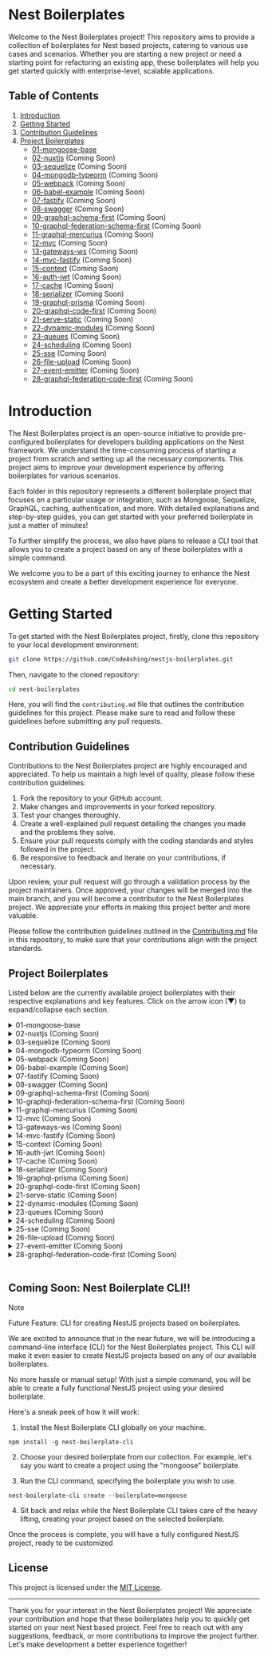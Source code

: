 # Nest Boilerplates

Welcome to the Nest Boilerplates project! This repository aims to provide a collection of boilerplates for Nest based projects, catering to various use cases and scenarios. Whether you are starting a new project or need a starting point for refactoring an existing app, these boilerplates will help you get started quickly with enterprise-level, scalable applications.

## Table of Contents
1. [Introduction](#introduction)
2. [Getting Started](#getting-started)
3. [Contribution Guidelines](#contribution-guidelines)
4. [Project Boilerplates](#project-boilerplates)
    - [01-mongoose-base](#01-mongoose-base)
    - [02-nuxtjs](#02-nuxtjs) (Coming Soon)
    - [03-sequelize](#03-sequelize) (Coming Soon)
    - [04-mongodb-typeorm](#04-mongodb-typeorm) (Coming Soon)
    - [05-webpack](#05-webpack) (Coming Soon)
    - [06-babel-example](#06-babel-example) (Coming Soon)
    - [07-fastify](#07-fastify) (Coming Soon)
    - [08-swagger](#08-swagger) (Coming Soon)
    - [09-graphql-schema-first](#09-graphql-schema-first) (Coming Soon)
    - [10-graphql-federation-schema-first](#10-graphql-federation-schema-first) (Coming Soon)
    - [11-graphql-mercurius](#11-graphql-mercurius) (Coming Soon)
    - [12-mvc](#12-mvc) (Coming Soon)
    - [13-gateways-ws](#13-gateways-ws) (Coming Soon)
    - [14-mvc-fastify](#14-mvc-fastify) (Coming Soon)
    - [15-context](#15-context) (Coming Soon)
    - [16-auth-jwt](#16-auth-jwt) (Coming Soon)
    - [17-cache](#17-cache) (Coming Soon)
    - [18-serializer](#18-serializer) (Coming Soon)
    - [19-graphql-prisma](#19-graphql-prisma) (Coming Soon)
    - [20-graphql-code-first](#20-graphql-code-first) (Coming Soon)
    - [21-serve-static](#21-serve-static) (Coming Soon)
    - [22-dynamic-modules](#22-dynamic-modules) (Coming Soon)
    - [23-queues](#23-queues) (Coming Soon)
    - [24-scheduling](#24-scheduling) (Coming Soon)
    - [25-sse](#25-sse) (Coming Soon)
    - [26-file-upload](#26-file-upload) (Coming Soon)
    - [27-event-emitter](#27-event-emitter) (Coming Soon)
    - [28-graphql-federation-code-first](#28-graphql-federation-code-first) (Coming Soon)



# Introduction

The Nest Boilerplates project is an open-source initiative to provide pre-configured boilerplates for developers building applications on the Nest framework. We understand the time-consuming process of starting a project from scratch and setting up all the necessary components. This project aims to improve your development experience by offering boilerplates for various scenarios. 

Each folder in this repository represents a different boilerplate project that focuses on a particular usage or integration, such as Mongoose, Sequelize, GraphQL, caching, authentication, and more. With detailed explanations and step-by-step guides, you can get started with your preferred boilerplate in just a matter of minutes!

To further simplify the process, we also have plans to release a CLI tool that allows you to create a project based on any of these boilerplates with a simple command.
 
We welcome you to be a part of this exciting journey to enhance the Nest ecosystem and create a better development experience for everyone. 

# Getting Started

To get started with the Nest Boilerplates project, firstly, clone this repository to your local development environment:

```bash
git clone https://github.com/CodeAshing/nestjs-boilerplates.git
```

Then, navigate to the cloned repository:

```bash
cd nest-boilerplates
```

Here, you will find the `contributing.md` file that outlines the contribution guidelines for this project. Please make sure to read and follow these guidelines before submitting any pull requests.

## Contribution Guidelines

Contributions to the Nest Boilerplates project are highly encouraged and appreciated. To help us maintain a high level of quality, please follow these contribution guidelines:

1. Fork the repository to your GitHub account.
2. Make changes and improvements in your forked repository.
3. Test your changes thoroughly.
4. Create a well-explained pull request detailing the changes you made and the problems they solve.
5. Ensure your pull requests comply with the coding standards and styles followed in the project.
6. Be responsive to feedback and iterate on your contributions, if necessary.

Upon review, your pull request will go through a validation process by the project maintainers. Once approved, your changes will be merged into the main branch, and you will become a contributor to the Nest Boilerplates project. We appreciate your efforts in making this project better and more valuable.

Please follow the contribution guidelines outlined in the [Contributing.md](contributing.md) file in this repository, to make sure that your contributions align with the project standards.

## Project Boilerplates

Listed below are the currently available project boilerplates with their respective explanations and key features. Click on the arrow icon (▼) to expand/collapse each section.

<details>
<summary>01-mongoose-base</summary>

- **Description**: Base setup for a Nest application using Mongoose as the ORM and MongoDB as the database.
- **Features**: Project structure, basic MongoDB and Mongoose configurations.
</details>

<details>
<summary>02-nuxtjs (Coming Soon)</summary>

- **Description**: An example boilerplate for integrating Nuxt.js into a Nest application (Coming Soon).
- **Features**: Nuxt.js integration and relevant code examples (Coming Soon).
</details>

<details>
<summary>03-sequelize (Coming Soon)</summary>

- **Description**: Provides a boilerplate for Nest projects using Sequelize, an ORM (Object-Relational Mapping) library for SQL-based databases (Coming Soon).
- **Features**: Includes SequelizeModule and relevant code for common database operations (Coming Soon).
</details>

<details>
<summary>04-mongodb-typeorm (Coming Soon)</summary>

- **Description**: A boilerplate with Nest and MongoDB integration using TypeORM, an ORM with TypeScript support (Coming Soon).
- **Features**: TypeORM entities, migrations, repositories, and integration testing setup (Coming Soon).
</details>

<details>
<summary>05-webpack (Coming Soon)</summary>

- **Description**: Boilerplate showcasing the integration of Nest with Webpack, a popular bundling tool (Coming Soon).
- **Features**: Webpack setup and configuration for building frontend assets (Coming Soon).
</details>

<details>
<summary>06-babel-example (Coming Soon)</summary>

- **Description**: An example boilerplate to demonstrate Nest application setup using Babel, a JavaScript compiler (Coming Soon).
- **Features**: Babel configuration, decorators usage, and Transpile-Time Metadata support (Coming Soon).
</details>

<details>
<summary>07-fastify (Coming Soon)</summary>

- **Description**: A Nest boilerplate with Fastify HTTP server (Coming Soon).
- **Features**: Fastify integration with Nest and relevant code examples (Coming Soon).
</details>

<details>
<summary>08-swagger (Coming Soon)</summary>

- **Description**: Provides a boilerplate with Swagger OpenAPI documentation for your Nest application (Coming Soon).
- **Features**: Integration with Swagger, automated API documentation for easy development and testing (Coming Soon).
</details>

<details>
<summary>09-graphql-schema-first (Coming Soon)</summary>
- **Description**: A Nest boilerplate showcasing how to use GraphQL schema-first approach (Coming Soon).
- **Features**: Integration of GraphQL using the Schema-First approach and relevant code generation (Coming Soon).
</details>

<details>
<summary>10-graphql-federation-schema-first (Coming Soon)</summary>

- **Description**: Demonstration of GraphQL schema-first approach for implementing the GraphQL Federation protocol in Nest (Coming Soon).
- **Features**: Federated GraphQL setup and relevant code (Coming Soon).
</details>

<details>
<summary>11-graphql-mercurius (Coming Soon)</summary>

- **Description**: Project template illustrating how to integrate the Mercurius GraphQL framework into your Nest application (Coming Soon).
- **Features**: Mercurius integration, queries, mutations, subscriptions, and examples showcasing similar functionality as the Apollo Server integration (Coming Soon).
</details>

<details>
<summary>12-mvc (Coming Soon)</summary>

- **Description**: An MVC (Model-View-Controller) structured Nest boilerplate (Coming Soon).
- **Features**: Fit with a project structure reflecting an MVC pattern (Coming Soon).
</details>

<details>
<summary>13-gateways-ws (Coming Soon)</summary>

- **Description**: Boilerplate with WebSocket Gateway implementation using Nest (Coming Soon).
- **Features**: WebSocket Gateway, bidirectional communication, and relevant code (Coming Soon).
</details>

<details>
<summary>14-mvc-fastify (Coming Soon)</summary>

- **Description**: Another MVC-based Nest boilerplate that incorporates Fastify for handling HTTP requests (Coming Soon).
- **Features**: Project structure, controller, service, and module implementation, routing example, Fastify integration example (Coming Soon).
</details>

<details>
<summary>15-context (Coming Soon)</summary>

- **Description**: A Nest boilerplate demonstrating the use cases of custom request context creation (Coming Soon).
- **Features**: Custom request scope, injector chaining, and async context usage examples (Coming Soon).
</details>

<details>
<summary>16-auth-jwt (Coming Soon)</summary>

- **Description**: A boilerplate showcasing JWT (JSON Web Token) authentication implementation in a Nest application (Coming Soon).
- **Features**: User registration, token generation, authentication middleware setup, and example usage (Coming Soon).
</details>

<details>
<summary>17-cache (Coming Soon)</summary>

- **Description**: Provides a boilerplate showcasing how to integrate and use cache mechanisms in Nest projects (Coming Soon).
- **Features**: Memory-based caching example using the CacheManager package and built-in decorators (Coming Soon).
</details>

<details>
<summary>18-serializer (Coming Soon)</summary>

- **Description**: Nest project template demonstrating serialization and serialization tuning techniques (Coming Soon).
- **Features**: Serialize entity relationships, transform responses, apply groups for data transformation, including customized JSON output examples (Coming Soon).
</details>

<details>
<summary>19-graphql-prisma (Coming Soon)</summary>

- **Description**: Boilerplate project demonstrating how to integrate Prisma2 with Nest applications for advanced data manipulation using GraphQL (Coming Soon).
- **Features**: Prisma2 setup, GraphQL queries, migrations, batching, nested writes, and more (Coming Soon).
</details>

<details>
<summary>20-graphql-code-first (Coming Soon)</summary>

- **Description**: An example boilerplate for building Nest applications using a Code-First approach with GraphQL (Coming Soon).
- **Features**: TypeGraphQL integration, schema-first resolvers, example queries and mutations, authentication middleware (Coming Soon).
</details>

<details>
<summary>21-serve-static (Coming Soon)</summary>

- **Description**: Nest boilerplate to serve static HTML files using built-in Express module (Coming Soon).
- **Features**: Serve static files configuration, example implementation (Coming Soon).
</details>

<details>
<summary>22-dynamic-modules (Coming Soon)</summary>

- **Description**: Boilerplate showcasing how to dynamically load modules in Nest applications (Coming Soon).
- **Features**: Dynamic module usage example, on-demand module registration, configuration (Coming Soon).
</details>

<details>
<summary>23-queues (Coming Soon)</summary>

- **Description**: Nest boilerplate with an example of using queues (Redis, Bull, Nest) for processing data asynchronously (Coming Soon).
- **Features**: Queue module and worker setup (Coming Soon).
</details>

<details>
<summary>24-scheduling (Coming Soon)</summary>

- **Description**: Provides a boilerplate for scheduling periodic tasks in a Nest application (Coming Soon).
- **Features**: Setup and configuration of scheduled tasks using Nest scheduler (Coming Soon).
</details>

<details>
<summary>25-sse (Coming Soon)</summary>

- **Description**: Boilerplate providing an example of using Server-Sent Events (SSE) in a Nest application (Coming Soon).
- **Features**: SSE gateway implementation, sending real-time events to the client (Coming Soon).
</details>

<details>
<summary>26-file-upload (Coming Soon)</summary>

- **Description**: A Nest boilerplate showcasing file upload implementation and management using Multer middleware (Coming Soon).
- **Features**: File upload and management, example code (Coming Soon).
</details>

<details>
<summary>27-event-emitter (Coming Soon)</summary>

- **Description**: Provides an event emitter API example within a Nest application (Coming Soon).
- **Features**: Broadcasting events using EventGateway (RabbitMQ, Websockets), and relevant code (Coming Soon).
</details>

<details>
<summary>28-graphql-federation-code-first (Coming Soon)</summary>

- **Description**: Boilerplate demonstrating how to implement a Code-First approach with cases using the GraphQL Federation protocol (Coming Soon).
- **Features**: Federated schema composition, example queries and mutations (Coming Soon).
</details>


<br/>

## Coming Soon: Nest Boilerplate CLI!!

> [!NOTE]
> Future Feature: CLI for creating NestJS projects based on boilerplates.

We are excited to announce that in the near future, we will be introducing a command-line interface (CLI) for the Nest Boilerplates project. This CLI will make it even easier to create NestJS projects based on any of our available boilerplates.

No more hassle or manual setup! With just a simple command, you will be able to create a fully functional NestJS project using your desired boilerplate.

Here's a sneak peek of how it will work:

1. Install the Nest Boilerplate CLI globally on your machine.

```
npm install -g nest-boilerplate-cli
```

2. Choose your desired boilerplate from our collection. For example, let's say you want to create a project using the "mongoose" boilerplate.

3. Run the CLI command, specifying the boilerplate you wish to use.

```
nest-boilerplate-cli create --boilerplate=mongoose
```

4. Sit back and relax while the Nest Boilerplate CLI takes care of the heavy lifting, creating your project based on the selected boilerplate.

Once the process is complete, you will have a fully configured NestJS project, ready to be customized

## License
This project is licensed under the [MIT License](LICENSE).

---

Thank you for your interest in the Nest Boilerplates project! We appreciate your contribution and hope that these boilerplates help you to quickly get started on your next Nest based project. Feel free to reach out with any suggestions, feedback, or more contributions to improve the project further. Let's make development a better experience together!